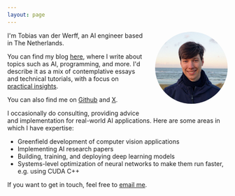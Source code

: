 ```yaml
---
layout: page
---
```


<img style="float: right; max-width: 33%; margin: 0 0 1em 2em; border-radius: 999px" src="/assets/images/tobias.png" alt="Tobias van der Werff">

I'm Tobias van der Werff, an AI engineer based in The Netherlands.

You can find my blog [here](/blog/), where I write about topics such as AI, programming, and more. I'd describe it as a mix of contemplative essays and technical tutorials, with a focus on [practical insights](/2024/06/17/useful-knowledge.html).

You can also find me on [Github](https://github.com/tobiasvanderwerff) and [X](https://www.x.com/tobiasnvdw).

I occasionally do consulting, providing advice and implementation for real-world AI applications. Here are some areas in which I have expertise:

- Greenfield development of computer vision applications
- Implementing AI research papers
- Building, training, and deploying deep learning models
- Systems-level optimization of neural networks to make them run faster, e.g. using CUDA C++
 
If you want to get in touch, feel free to [email me](mailto:tvdw@fastmail.com).

